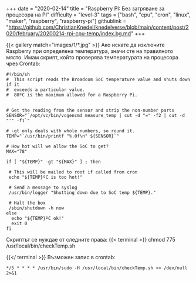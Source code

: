 +++
date = "2020-02-14"
title = "Raspberry PI: Без загряване за процесора на PI"
difficulty = "level-3"
tags = ["bash", "cpu", "cron", "linux", "maker", "raspberry", "raspberry-pi"]
githublink = "https://github.com/ChristianKnedel/knedelverse/blob/main/content/post/2020/february/20200214-rpi-cpu-temp/index.bg.md"
+++

{{< gallery match="images/1/*.jpg" >}}
Ако искате да изключите Raspberry при определена температура, значи сте на правилното място. Имам скрипт, който проверява температурата на процесора чрез Crontab:
```
#!/bin/sh
#  This script reads the Broadcom SoC temperature value and shuts down if it
#  exceeds a particular value.
#  80ºC is the maximum allowed for a Raspberry Pi.


# Get the reading from the sensor and strip the non-number parts
SENSOR="`/opt/vc/bin/vcgencmd measure_temp | cut -d "=" -f2 | cut -d "'" -f1`"

# -gt only deals with whole numbers, so round it.
TEMP="`/usr/bin/printf "%.0f\n" ${SENSOR}`"

# How hot will we allow the SoC to get?
MAX="78"

if [ "${TEMP}" -gt "${MAX}" ] ; then

 # This will be mailed to root if called from cron
 echo "${TEMP}ºC is too hot!"

 # Send a message to syslog
 /usr/bin/logger "Shutting down due to SoC temp ${TEMP}."

 # Halt the box
 /sbin/shutdown -h now
else
  echo "${TEMP}ºC ok!"
  exit 0
fi

```
Скриптът се нуждае от следните права:
{{< terminal >}}
chmod 775 /usr/local/bin/checkTemp.sh

{{</ terminal >}}
Възможен запис в crontab:
```
*/5 * * * * /usr/bin/sudo -H /usr/local/bin/checkTemp.sh >> /dev/null 2>&1

```